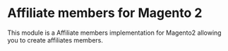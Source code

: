 # Affiliate members for Magento 2

This module is a Affiliate members implementation for Magento2 allowing you to create affiliates members.
